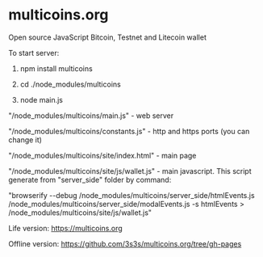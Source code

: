 # multicoins.org
Open source JavaScript Bitcoin, Testnet and Litecoin wallet

To start server:

1. npm install multicoins

2. cd ./node_modules/multicoins

3. node main.js


"/node_modules/multicoins/main.js" - web server

"/node_modules/multicoins/constants.js" - http and https ports (you can change it)

"/node_modules/multicoins/site/index.html" - main page

"/node_modules/multicoins/site/js/wallet.js" - main javascript. This script generate from "server_side" folder by command: 

"browserify --debug /node_modules/multicoins/server_side/htmlEvents.js /node_modules/multicoins/server_side/modalEvents.js -s htmlEvents > /node_modules/multicoins/site/js/wallet.js"

Life version: https://multicoins.org

Offline version: https://github.com/3s3s/multicoins.org/tree/gh-pages





